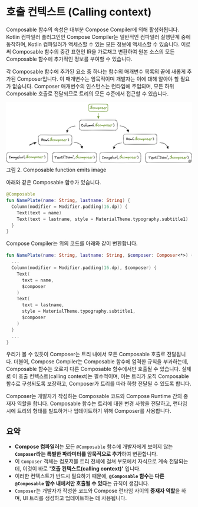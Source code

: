 # 호출 컨텍스트 (Calling context)

Composable 함수의 속성은 대부분 Compose Compiler에 의해 활성화됩니다. Kotlin 컴파일러 플러그인인 Compose Compiler는 일반적인 컴파일러 실행단계 중에 동작하며, Kotlin 컴파일러가 액세스할 수 있는 모든 정보에 액세스할 수 있습니다. 이로써 Composable 함수의 중간 표현인 IR을 가로채고 변환하여 원본 소스의 모든 Composable 함수에 추가적인 정보를 부여할 수 있습니다.


각 Composable 함수에 추가된 요소 중 하나는 함수의 매개변수 목록의 끝에 새롭게 추가된 Composer입니다. 이 매개변수는 암묵적이며 개발자는 이에 대해 알아야 할 필요가 없습니다. Composer 매개변수의 인스턴스는 런타임에 주입되며, 모든 하위 Composable 호출로 전달되므로 트리의 모든 수준에서 접근할 수 있습니다.

![Composable function emits](./screenshots/composable-function-emits.png)
그림 2. Composable function emits image

아래와 같은 Composable 함수가 있습니다.

```kotlin
@Composable
fun NamePlate(name: String, lastname: String) {
  Column(modifier = Modifier.padding(16.dp)) {
    Text(text = name)
    Text(text = lastname, style = MaterialTheme.typography.subtitle1)
  }
}
```


Compose Compiler는 위의 코드를 아래와 같이 변환합니다.

```kotlin
fun NamePlate(name: String, lastname: String, $composer: Composer<*>) {
  ...
  Column(modifier = Modifier.padding(16.dp), $composer) {
    Text( 
      text = name,
      $composer
    )
    Text(
      text = lastname,
      style = MaterialTheme.typography.subtitle1,
      $composer
    )
  }
  ...
}
```


우리가 볼 수 있듯이 Composer는 트리 내에서 모든 Composable 호출로 전달됩니다. 더불어, Compose Compiler는 Composable 함수에 엄격한 규칙을 부과하는데, Composable 함수는 오로지 다른 Composable 함수에서만 호출될 수 있습니다. 실제로 이 호출 컨텍스트(calling context)는 필수적이며, 이는 트리가 오직 Composable 함수로 구성되도록 보장하고, Composer가 트리를 따라 하향 전달될 수 있도록 합니다.


Composer는 개발자가 작성하는 Composable 코드와 Compose Runtime 간의 중재자 역할을 합니다. Composable 함수는 트리에 대한 변경 사항을 전달하고, 런타임 시에 트리의 형태를 빌드하거나 업데이트하기 위해 Composer를 사용합니다.

## 요약
* **Compose 컴파일러**는 모든 `@Composable` 함수에 개발자에게 보이지 않는 **`Composer`라는 특별한 파라미터를 암묵적으로 추가**하여 변환합니다.
* 이 `Composer` 객체는 컴포저블 트리 전체에 걸쳐 부모에서 자식으로 계속 전달되는데, 이것이 바로 **'호출 컨텍스트(calling context)'** 입니다.
* 이러한 컨텍스트가 반드시 필요하기 때문에, **`@Composable` 함수는 다른 `@Composable` 함수 내에서만 호출될 수 있다**는 규칙이 생깁니다.
* `Composer`는 개발자가 작성한 코드와 Compose 런타임 사이의 **중재자 역할**을 하며, UI 트리를 생성하고 업데이트하는 데 사용됩니다.